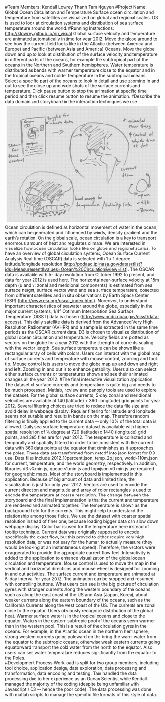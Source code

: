 
#Team Members: 
Kendall Lowrey
Thanh Tam Nguyen
#Project Name: Global Ocean Circulation and Temperature
Surface ocean circulation and temperature from satellites are visualized on global and regional scales. D3 is used to look at circulation systems and distribution of sea surface temperature around the world.
#Running Instructions:
http://klowrey.github.io/nn_visual Global surface velocity and temperature are animated automatically in time for year 2012.
Move the globe around to see how the current field looks like in the Atlantic (between America and Europe) and Pacific (between Asia and America) Oceans. 
Move the globe down and up to look at distribution of the surface velocity and temperature in different parts of the oceans, for example the subtropical part of the oceans in the Northern and Southern hemispheres. Water temperature is distributed as bands with warmer temperature close to the equator and in the tropical oceans and colder temperature in the subtropical oceans.
Select a specific part of the oceans to look in detail and use zooming in and out to see the close up and wide shots of the surface currents and temperature.
Click pause button to stop the animation at specific time period and then click resume button to resume the animation.
#Describe the data domain and storyboard in the interaction techniques we use
![storyboard](https://github.com/CSE512-15S/a3-klowrey-nttam15/blob/master/data/storyboard.png)
Ocean circulation is defined as horizontal movement of water in the ocean, which can be generated and influenced by winds, density gradient and the earth’s rotation. On the global scale, ocean circulation is a key to transport enormous amount of heat and regulates climate. We are interested in visualize how ocean circulation looks like on globe and regional scales. To have an overview of global circulation systems, Ocean Surface Current Analysis Real-time (OSCAR) data is selected with 1 x 1 degree latitude/longitude resolution (http://podaac.jpl.nasa.gov/datasetlist?ids=Measurement&values=Ocean%20Circulation&view=list). The OSCAR data is available with 5- day resolution from October 1992 to present, and data for year 2012 is used here. The horizontal near-surface velocity at 15m depth (u and v: zonal and meridional components) is estimated from sea surface height, surface vector wind and sea surface temperature, collected from different satellites and in situ observations by Earth Space Center (ESR) (http://www.esr.org/oscar_index.html). 
Moreover, to understand important characteristics of seawater around the globe, especially in the major current systems, 1/4° Optimum Interpolation Sea Surface Temperature (OISST) data is chosen (http://www.ncdc.noaa.gov/oisst/data-access). This daily satellite data is derived from the Advanced Very High Resolution Radiometer (AVHRR) and a sample is extracted in the same time periods as the OSCAR current data.
D3 is chosen to visualize distribution of global ocean circulation and temperature. Velocity fields are plotted as vectors on the globe for a year 2012 with the strength of currents scaling with the vector length. Sea surface temperature can be shown like a rectangular array of cells with colors. Users can interact with the global map of surface currents and temperature with mouse control, zooming and tool tip. Mouse control lets users to move the globe map up and down and right and left. Zooming in and out is to enhance getability. Users also can select either surface currents or temperatures shown and see their animated changes all the year 2012. 
#The final interactive visualization application
The dataset of surface currents and temperature is quite big and needs to be much processed.  Matlab, ncview and panoply tools are used to explore the dataset. For the global surface currents, 5-day zonal and meridional velocities are available at 140 (latitude) x 360 (longitude) grid points for year 2012. Several filtering choices are tried to reduce the data file size and avoid delay in webpage display. Regular filtering for latitude and longitude seems not suitable and results in bands on the map. Therefore random filtering is finally applied to the current data -- only 10% of the total data is allowed. Daily sea surface temperature dataset is available with higher spatial resolution of ¼ degree at 720 (latitude) x 1440 (longitude) grid points, and 365 files are for year 2012. The temperature is collected and temporally and spatially filtered in order to be consistent with the current data with 360 data points at the equator that diminishes as it approaches the poles. These data are transformed from netcdf into json format for D3 use. Data files include 2012_10percent.json, temp_2p.json, world-110m.json for current, temperature, and the world geometry, respectively. In addition, libraries d3.v3.min.js, queue.v1.min.js and topojson.v0.min.js are required for geographic maps.
Most of the storyboard is implemented in this application. Because of big amount of data and limited time, the visualization is just for only year 2012. Vectors are used to encode the current direction and magnitude and array of color rectangles is used to encode the temperature at coarse resolution. The change between the storyboard and the final implementation is that the current and temperature are rendered and animated together. The temperature is shown as the background field for the currents. This might help to understand the relationship among those fields. We use the dataset with coarser spatial resolution instead of finer one, because loading bigger data can slow down webpage display. Color bar is used for the temperature here instead of tooltip technique. Current data was originally supposed to encode specifically the exact flow, but this proved to either require very high resolution data, or was not easy for the human to actually measure (they would be looking at an instantaneous speed). Therefore, the vectors were exaggerated to provide the appropriate current flow feel.
Interactivity is added to the application to enhance visualization of the global ocean circulation and temperature. Mouse control is used to move the map in the vertical and horizontal directions and mouse wheel is designed for zooming in and out activities. The surface current and temperature are animated at 5-day interval for year 2012. The animation can be stopped and resumed with controlling buttons. 
What users can see is the big picture of circulation gyres with stronger currents along the western boundary of the oceans, such as along the east coast of the US and Asia (Japan, Korea), about weaker currents along the eastern boundary of the oceans, such as the California Currents along the west coast of the US. The currents are zonal close to the equator. Users obviously recognize distribution of the global heat. Warmer surface water is in the tropical oceans and close to the equator. Waters in the eastern subtropic pool of the oceans seem warmer than in the western pool. This is a result of the circulation gyres in the oceans. For example, in the Atlantic ocean in the northern hemisphere, strong western currents going poleward on the bring the warm water from the equator to the subtropic oceans, otherwise weak eastern currents going equatorward transport the cold water from the north to the equator. Also users can see water temperature reduces significantly from the equator to the Poles.  
#Development Process
Work load is split for two group members, including tool choice, application design, data exploration, data processing and transformation, data encoding and testing. Tam handled the data processing due to her experience as an Ocean Scientist while Kendall managed the majority of the coding (despite being unfamiliar with Javascript / D3 -- hence the poor code). The data processing was done with matlab scripts to manage the specific file formats of this style of data.


